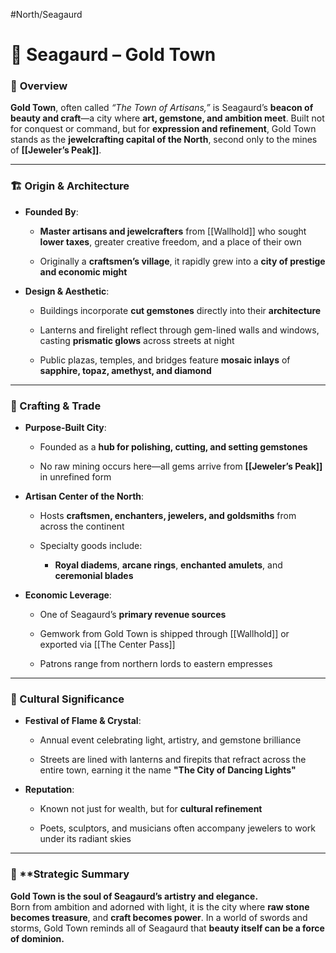 #North/Seagaurd 

# 💠 Seagaurd – Gold Town

### 📍 **Overview**

**Gold Town**, often called _“The Town of Artisans,”_ is Seagaurd’s **beacon of beauty and craft**—a city where **art, gemstone, and ambition meet**. Built not for conquest or command, but for **expression and refinement**, Gold Town stands as the **jewelcrafting capital of the North**, second only to the mines of **[[Jeweler’s Peak]]**.

---

### 🏗️ Origin & Architecture

- **Founded By**:
    
    - **Master artisans and jewelcrafters** from [[Wallhold]] who sought **lower taxes**, greater creative freedom, and a place of their own
        
    - Originally a **craftsmen’s village**, it rapidly grew into a **city of prestige and economic might**
        
- **Design & Aesthetic**:
    
    - Buildings incorporate **cut gemstones** directly into their **architecture**
        
    - Lanterns and firelight reflect through gem-lined walls and windows, casting **prismatic glows** across streets at night
        
    - Public plazas, temples, and bridges feature **mosaic inlays** of **sapphire, topaz, amethyst, and diamond**
        

---

### 💎 Crafting & Trade

- **Purpose-Built City**:
    
    - Founded as a **hub for polishing, cutting, and setting gemstones**
        
    - No raw mining occurs here—all gems arrive from **[[Jeweler’s Peak]]** in unrefined form
        
- **Artisan Center of the North**:
    
    - Hosts **craftsmen, enchanters, jewelers, and goldsmiths** from across the continent
        
    - Specialty goods include:
        
        - **Royal diadems**, **arcane rings**, **enchanted amulets**, and **ceremonial blades**
            
- **Economic Leverage**:
    
    - One of Seagaurd’s **primary revenue sources**
        
    - Gemwork from Gold Town is shipped through [[Wallhold]] or exported via [[The Center Pass]]
        
    - Patrons range from northern lords to eastern empresses
        

---

### 🌟 Cultural Significance

- **Festival of Flame & Crystal**:
    
    - Annual event celebrating light, artistry, and gemstone brilliance
        
    - Streets are lined with lanterns and firepits that refract across the entire town, earning it the name **"The City of Dancing Lights"**
        
- **Reputation**:
    
    - Known not just for wealth, but for **cultural refinement**
        
    - Poets, sculptors, and musicians often accompany jewelers to work under its radiant skies
        

---

### 🧭 ****Strategic Summary**

**Gold Town is the soul of Seagaurd’s artistry and elegance.**  
Born from ambition and adorned with light, it is the city where **raw stone becomes treasure**, and **craft becomes power**. In a world of swords and storms, Gold Town reminds all of Seagaurd that **beauty itself can be a force of dominion.**